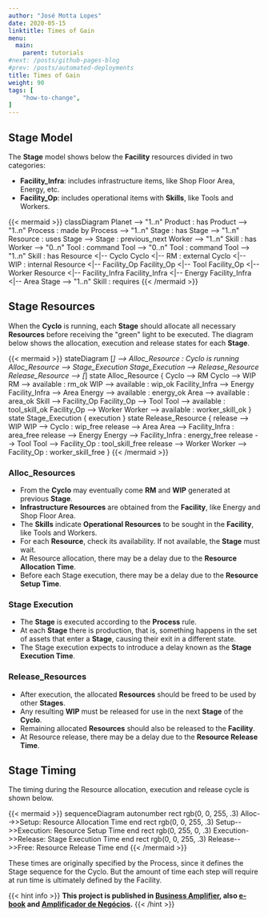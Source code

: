 ```yaml
---
author: "José Motta Lopes"
date: 2020-05-15
linktitle: Times of Gain
menu:
  main:
    parent: tutorials
#next: /posts/github-pages-blog
#prev: /posts/automated-deployments
title: Times of Gain
weight: 90
tags: [
    "how-to-change",
]
---
```

## Stage Model

The **Stage** model shows below the **Facility** resources divided in two categories:

- **Facility_Infra**: includes infrastructure items, like Shop Floor Area, Energy, etc.
- **Facility_Op**: includes operational items with **Skills**, like Tools and Workers.

{{< mermaid >}}
classDiagram
    Planet --> "1..n" Product : has
    Product --> "1..n" Process : made by
    Process --> "1..n" Stage : has
    Stage --> "1..n" Resource : uses
    Stage --> Stage : previous_next
    Worker --> "1..n" Skill : has
    Worker --> "0..n" Tool : command
    Tool --> "0..n" Tool : command
    Tool --> "1..n" Skill : has
    Resource <|-- Cyclo
    Cyclo <|-- RM : external
    Cyclo <|-- WIP : internal
    Resource <|-- Facility_Op
    Facility_Op <|-- Tool
    Facility_Op <|-- Worker
    Resource <|-- Facility_Infra
    Facility_Infra <|-- Energy
    Facility_Infra <|-- Area
    Stage --> "1..n" Skill : requires
{{< /mermaid >}}

## Stage Resources

When the **Cyclo** is running, each **Stage** should allocate all necessary **Resources** before receiving the "green" light to be executed. The diagram below shows the allocation, execution and release states for each **Stage**.

{{< mermaid >}}
stateDiagram
    [*] --> Alloc_Resource : Cyclo is running
    Alloc_Resource --> Stage_Execution
    Stage_Execution --> Release_Resource
    Release_Resource --> [*]
    state Alloc_Resource {
        Cyclo --> RM
        Cyclo --> WIP
        RM --> available : rm_ok
        WIP --> available : wip_ok
        Facility_Infra --> Energy
        Facility_Infra --> Area
        Energy --> available : energy_ok
        Area --> available : area_ok
        Skill --> Facility_Op
        Facility_Op --> Tool
        Tool --> available : tool_skill_ok
        Facility_Op --> Worker
        Worker --> available : worker_skill_ok
    }
    state Stage_Execution {
        execution
    }
    state Release_Resource {
        release --> WIP
        WIP --> Cyclo : wip_free
        release --> Area
        Area --> Facility_Infra : area_free
        release --> Energy
        Energy --> Facility_Infra : energy_free
        release --> Tool
        Tool --> Facility_Op : tool_skill_free
        release --> Worker
        Worker --> Facility_Op : worker_skill_free
    }
{{< /mermaid >}}

### Alloc_Resources

- From the **Cyclo** may eventually come **RM** and **WIP** generated at previous **Stage**.
- **Infrastructure Resources** are obtained from the **Facility**, like Energy and Shop Floor Area.
- The **Skills** indicate **Operational Resources** to be sought in the **Facility**, like Tools and Workers.
- For each **Resource**, check its availability. If not available, the **Stage** must wait.
- At Resource allocation, there may be a delay due to the **Resource Allocation Time**.
- Before each Stage execution, there may be a delay due to the **Resource Setup Time**.

### Stage Execution

- The **Stage** is executed according to the **Process** rule.
- At each **Stage** there is production, that is, something happens in the set of assets that enter a **Stage**, causing their exit in a different state.
- The Stage execution expects to introduce a delay known as the **Stage Execution Time**.

### Release_Resources

- After execution, the allocated **Resources** should be freed to be used by other **Stages**.
- Any resulting **WIP** must be released for use in the next **Stage** of the **Cyclo**.
- Remaining allocated **Resources** should also be released to the **Facility**.
- At Resource release, there may be a delay due to the **Resource Release Time**.

## Stage Timing
 
The timing during the Resource allocation, execution and release cycle is shown below.

{{< mermaid >}}
sequenceDiagram
    autonumber
    rect rgb(0, 0, 255, .3)
        Alloc-->>Setup: Resource Allocation Time
    end
    rect rgb(0, 0, 255, .3)
        Setup-->>Execution: Resource Setup Time
    end
    rect rgb(0, 255, 0, .3)
        Execution->>Release: Stage Execution Time
    end
    rect rgb(0, 0, 255, .3)
        Release-->>Free: Resource Release Time
    end
{{< /mermaid >}}

These times are originally specified by the Process, since it defines the Stage sequence for the Cyclo. But the amount of time each step will require at run time is ultimately defined by the Facility.

{{< hint info >}}
**This project is published in [Business Amplifier](https://www.amazon.com/Business-Amplifier-M-Sc-Motta-Lopes/dp/B083XGK14Q), also [e-book](https://www.amazon.com/Business-Amplifier-Jose-Motta-Lopes-ebook-dp-B086L6V6QY/dp/B086L6V6QY/) and [Amplificador de Negócios](https://www.amazon.com/M-Sc-Jose-Motta-Lopes/dp/8592301009).**
{{< /hint >}}
